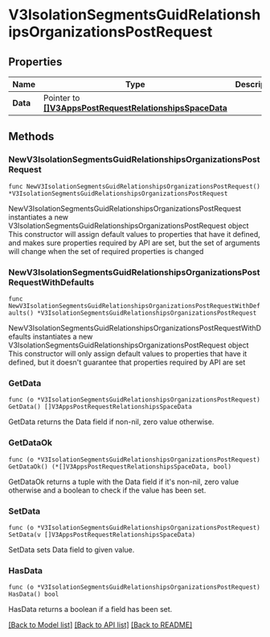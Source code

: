 # V3IsolationSegmentsGuidRelationshipsOrganizationsPostRequest

## Properties

Name | Type | Description | Notes
------------ | ------------- | ------------- | -------------
**Data** | Pointer to [**[]V3AppsPostRequestRelationshipsSpaceData**](V3AppsPostRequestRelationshipsSpaceData.md) |  | [optional] 

## Methods

### NewV3IsolationSegmentsGuidRelationshipsOrganizationsPostRequest

`func NewV3IsolationSegmentsGuidRelationshipsOrganizationsPostRequest() *V3IsolationSegmentsGuidRelationshipsOrganizationsPostRequest`

NewV3IsolationSegmentsGuidRelationshipsOrganizationsPostRequest instantiates a new V3IsolationSegmentsGuidRelationshipsOrganizationsPostRequest object
This constructor will assign default values to properties that have it defined,
and makes sure properties required by API are set, but the set of arguments
will change when the set of required properties is changed

### NewV3IsolationSegmentsGuidRelationshipsOrganizationsPostRequestWithDefaults

`func NewV3IsolationSegmentsGuidRelationshipsOrganizationsPostRequestWithDefaults() *V3IsolationSegmentsGuidRelationshipsOrganizationsPostRequest`

NewV3IsolationSegmentsGuidRelationshipsOrganizationsPostRequestWithDefaults instantiates a new V3IsolationSegmentsGuidRelationshipsOrganizationsPostRequest object
This constructor will only assign default values to properties that have it defined,
but it doesn't guarantee that properties required by API are set

### GetData

`func (o *V3IsolationSegmentsGuidRelationshipsOrganizationsPostRequest) GetData() []V3AppsPostRequestRelationshipsSpaceData`

GetData returns the Data field if non-nil, zero value otherwise.

### GetDataOk

`func (o *V3IsolationSegmentsGuidRelationshipsOrganizationsPostRequest) GetDataOk() (*[]V3AppsPostRequestRelationshipsSpaceData, bool)`

GetDataOk returns a tuple with the Data field if it's non-nil, zero value otherwise
and a boolean to check if the value has been set.

### SetData

`func (o *V3IsolationSegmentsGuidRelationshipsOrganizationsPostRequest) SetData(v []V3AppsPostRequestRelationshipsSpaceData)`

SetData sets Data field to given value.

### HasData

`func (o *V3IsolationSegmentsGuidRelationshipsOrganizationsPostRequest) HasData() bool`

HasData returns a boolean if a field has been set.


[[Back to Model list]](../README.md#documentation-for-models) [[Back to API list]](../README.md#documentation-for-api-endpoints) [[Back to README]](../README.md)


